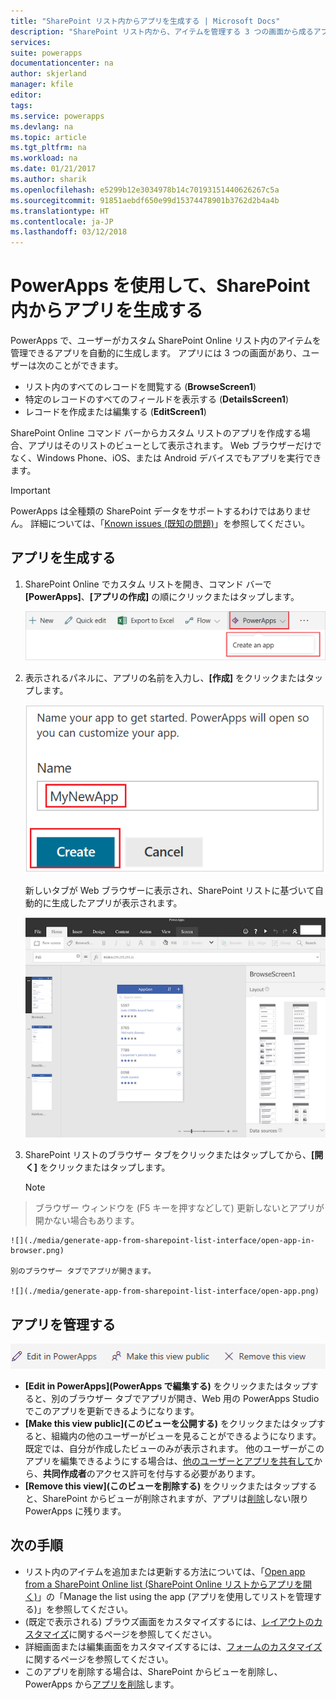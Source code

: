 ```yaml
---
title: "SharePoint リスト内からアプリを生成する | Microsoft Docs"
description: "SharePoint リスト内から、アイテムを管理する 3 つの画面から成るアプリを生成します。SharePoint サイトはオンプレミスとクラウドのどちらにあってもかまいません。"
services: 
suite: powerapps
documentationcenter: na
author: skjerland
manager: kfile
editor: 
tags: 
ms.service: powerapps
ms.devlang: na
ms.topic: article
ms.tgt_pltfrm: na
ms.workload: na
ms.date: 01/21/2017
ms.author: sharik
ms.openlocfilehash: e5299b12e3034978b14c70193151440626267c5a
ms.sourcegitcommit: 91851aebdf650e99d15374478901b3762d2b4a4b
ms.translationtype: HT
ms.contentlocale: ja-JP
ms.lasthandoff: 03/12/2018
---
```

# <a name="generate-an-app-from-within-sharepoint-using-powerapps"></a>PowerApps を使用して、SharePoint 内からアプリを生成する

PowerApps で、ユーザーがカスタム SharePoint Online リスト内のアイテムを管理できるアプリを自動的に生成します。 アプリには 3 つの画面があり、ユーザーは次のことができます。

* リスト内のすべてのレコードを閲覧する (**BrowseScreen1**)
* 特定のレコードのすべてのフィールドを表示する (**DetailsScreen1**)
* レコードを作成または編集する (**EditScreen1**)

SharePoint Online コマンド バーからカスタム リストのアプリを作成する場合、アプリはそのリストのビューとして表示されます。 Web ブラウザーだけでなく、Windows Phone、iOS、または Android デバイスでもアプリを実行できます。

> [!IMPORTANT]
> PowerApps は全種類の SharePoint データをサポートするわけではありません。 詳細については、「[Known issues (既知の問題)](connections/connection-sharepoint-online.md#known-issues)」を参照してください。

## <a name="generate-an-app"></a>アプリを生成する
1. SharePoint Online でカスタム リストを開き、コマンド バーで **[PowerApps]**、**[アプリの作成]** の順にクリックまたはタップします。
   
    ![](./media/generate-app-from-sharepoint-list-interface/generate-new-app.png)
2. 表示されるパネルに、アプリの名前を入力し、**[作成]** をクリックまたはタップします。
   
    ![](./media/generate-app-from-sharepoint-list-interface/enter-app-name.png)
   
    新しいタブが Web ブラウザーに表示され、SharePoint リストに基づいて自動的に生成したアプリが表示されます。
   
    ![](./media/generate-app-from-sharepoint-list-interface/powerapp-studio-for-web.png)  
3. SharePoint リストのブラウザー タブをクリックまたはタップしてから、**[開く]** をクリックまたはタップします。
   
    > [!NOTE]
> ブラウザー ウィンドウを (F5 キーを押すなどして) 更新しないとアプリが開かない場合もあります。
   
    ![](./media/generate-app-from-sharepoint-list-interface/open-app-in-browser.png)
   
    別のブラウザー タブでアプリが開きます。
   
    ![](./media/generate-app-from-sharepoint-list-interface/open-app.png)

## <a name="manage-the-app"></a>アプリを管理する
![](./media/generate-app-from-sharepoint-list-interface/command-bar.png)

* **[Edit in PowerApps]\(PowerApps で編集する)** をクリックまたはタップすると、別のブラウザー タブでアプリが開き、Web 用の PowerApps Studio でこのアプリを更新できるようになります。
* **[Make this view public]\(このビューを公開する)** をクリックまたはタップすると、組織内の他のユーザーがビューを見ることができるようになります。 既定では、自分が作成したビューのみが表示されます。 他のユーザーがこのアプリを編集できるようにする場合は、[他のユーザーとアプリを共有して](share-app.md)から、**共同作成者**のアクセス許可を付与する必要があります。
* **[Remove this view]\(このビューを削除する)** をクリックまたはタップすると、SharePoint からビューが削除されますが、アプリは[削除](delete-app.md)しない限り PowerApps に残ります。

## <a name="next-steps"></a>次の手順
* リスト内のアイテムを追加または更新する方法については、「[Open app from a SharePoint Online list (SharePoint Online リストからアプリを開く)](open-app-embedded-in-sharepoint.md)」の「Manage the list using the app (アプリを使用してリストを管理する)」を参照してください。
* (既定で表示される) ブラウズ画面をカスタマイズするには、[レイアウトのカスタマイズ](customize-layout-sharepoint.md)に関するページを参照してください。
* 詳細画面または編集画面をカスタマイズするには、[フォームのカスタマイズ](customize-forms-sharepoint.md)に関するページを参照してください。
* このアプリを削除する場合は、SharePoint からビューを削除し、PowerApps から[アプリを削除](delete-app.md)します。

